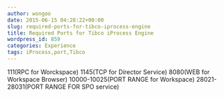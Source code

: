 ```yaml
---
author: wongoo
date: 2015-06-15 04:28:22+00:00
slug: required-ports-for-tibco-iprocess-engine
title: Required Ports for Tibco iProcess Engine
wordpress_id: 859
categories: Experience
tags: iProcess,port,Tibco
---
```


111(RPC for Worckspace)
1145(TCP for Director Service)
8080(WEB for Workspace Browser)
10000-10025(PORT RANGE for Workspace)
28021-28031(PORT RANGE FOR SPO service)
